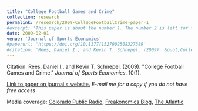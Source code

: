 ```yaml
---
title: "College Football Games and Crime"
collection: research
permalink: /research/2009-CollegeFootballCrime-paper-1
#excerpt: 'This paper is about the number 1. The number 2 is left for future work.'
date: 2009-02-01
venue: 'Journal of Sports Economics'
#paperurl: 'https://doi.org/10.1177/1527002508327389'
#citation: 'Rees, Daniel I., and Kevin T. Schnepel. (2009). &quot;College Football Games and Crime.&quot; <i>Journal of Sports Economics</i>. 10(1).'
---
```


Citation: Rees, Daniel I., and Kevin T. Schnepel. (2009). &quot;College Football Games and Crime.&quot; <i>Journal of Sports Economics</i>. 10(1).

[Link to paper on journal's website.](https://doi.org/10.1177/1527002508327389) *E-mail me for a copy if you do not have free access*

Media coverage: [Colorado Public Radio](https://www.cpr.org/2010/04/05/cu-denver-study-link-between-college-football-crime/), [Freakonomics Blog](https://freakonomics.com/2008/01/17/does-college-football-cause-higher-crime-a-guest-post/), [The Atlantic](https://www.theatlantic.com/magazine/archive/2008/04/primary-sources/306696/)



